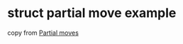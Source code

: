 # struct partial move example

copy from [Partial moves](https://doc.rust-lang.org/rust-by-example/scope/move/partial_move.html)

